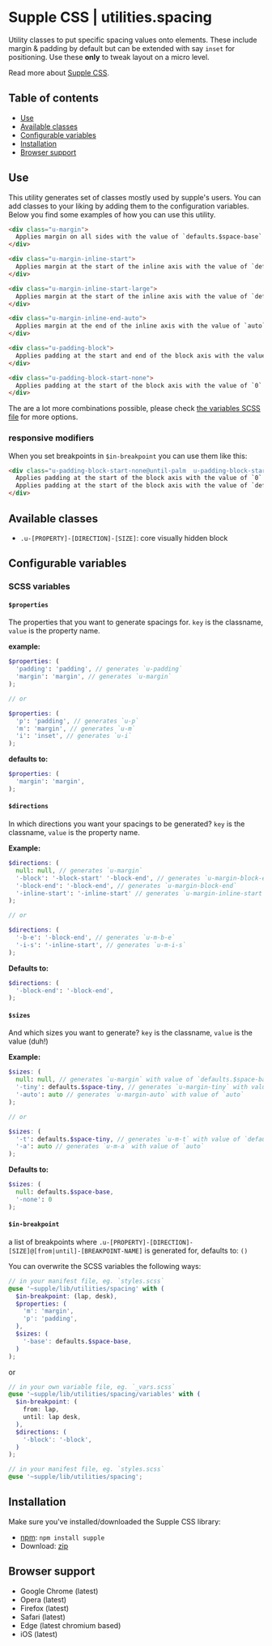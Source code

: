 # Supple CSS | utilities.spacing

Utility classes to put specific spacing values onto elements. These include margin & padding by default but can be extended with say `inset` for positioning. Use these **only** to tweak layout on a micro level.

Read more about [Supple CSS](https://github.com/supple-css/supple).

## Table of contents

* [Use](#use)
* [Available classes](#available-classes)
* [Configurable variables](#configurable-variables)
* [Installation](#installation)
* [Browser support](#browser-support)

## Use
This utility generates set of classes mostly used by supple's users. You can add classes to your liking by adding them to the configuration variables. Below you find some examples of how you can use this utility.

```html
<div class="u-margin">
  Applies margin on all sides with the value of `defaults.$space-base`
</div>

<div class="u-margin-inline-start">
  Applies margin at the start of the inline axis with the value of `defaults.$space-base`
</div>

<div class="u-margin-inline-start-large">
  Applies margin at the start of the inline axis with the value of `defaults.$space-large`
</div>

<div class="u-margin-inline-end-auto">
  Applies margin at the end of the inline axis with the value of `auto`
</div>

<div class="u-padding-block">
  Applies padding at the start and end of the block axis with the value of `defaults.$space-base`
</div>

<div class="u-padding-block-start-none">
  Applies padding at the start of the block axis with the value of `0`
</div>
```
The are a lot more combinations possible, please check [the variables SCSS file](./_variables.scss) for more options.

### responsive modifiers
When you set breakpoints in `$in-breakpoint` you can use them like this:

```html
<div class="u-padding-block-start-none@until-palm  u-padding-block-start@from-desk">
  Applies padding at the start of the block axis with the value of `0` until `palm` breakpoint.
  Applies padding at the start of the block axis with the value of `defaults.$space-base` from `palm` breakpoint.
</div>
```

## Available classes

* `.u-[PROPERTY]-[DIRECTION]-[SIZE]`: core visually hidden block

## Configurable variables

### SCSS variables

#### `$properties`

The properties that you want to generate spacings for. `key` is the classname, `value` is the property name.

**example:**
```scss
$properties: (
  'padding': 'padding', // generates `u-padding`
  'margin': 'margin', // generates `u-margin`
);

// or

$properties: (
  'p': 'padding', // generates `u-p`
  'm': 'margin', // generates `u-m`
  'i': 'inset', // generates `u-i`
);
```
**defaults to:**
```scss
$properties: (
  'margin': 'margin',
);
```

#### `$directions`

In which directions you want your spacings to be generated? `key` is the classname, `value` is the property name.

**Example:**
```scss
$directions: (
  null: null, // generates `u-margin`
  '-block': '-block-start' '-block-end', // generates `u-margin-block-end` class with start & end properties
  '-block-end': '-block-end', // generates `u-margin-block-end`
  '-inline-start': '-inline-start' // generates `u-margin-inline-start`
);

// or

$directions: (
  '-b-e': '-block-end', // generates `u-m-b-e`
  '-i-s': '-inline-start', // generates `u-m-i-s`
);
```

**Defaults to:**
```scss
$directions: (
  '-block-end': '-block-end',
);
```

#### `$sizes`

And which sizes you want to generate? `key` is the classname, `value` is the value (duh!)

**Example:**
```scss
$sizes: (
  null: null, // generates `u-margin` with value of `defaults.$space-base`
  '-tiny': defaults.$space-tiny, // generates `u-margin-tiny` with value of `defaults.$space-tiny`
  '-auto': auto // generates `u-margin-auto` with value of `auto`
);

// or

$sizes: (
  '-t': defaults.$space-tiny, // generates `u-m-t` with value of `defaults.$space-tiny`
  '-a': auto // generates `u-m-a` with value of `auto`
);
```
**Defaults to:**
```scss
$sizes: (
  null: defaults.$space-base,
  '-none': 0
);
```

#### `$in-breakpoint`
a list of breakpoints where `.u-[PROPERTY]-[DIRECTION]-[SIZE]@[from|until]-[BREAKPOINT-NAME]` is generated for, defaults to: `()`

You can overwrite the SCSS variables the following ways:

```scss
// in your manifest file, eg. `styles.scss`
@use '~supple/lib/utilities/spacing' with (
  $in-breakpoint: (lap, desk),
  $properties: (
    'm': 'margin',
    'p': 'padding',
  ),
  $sizes: (
    '-base': defaults.$space-base,
  )
);
```
or
```scss
// in your own variable file, eg. `_vars.scss`
@use '~supple/lib/utilities/spacing/variables' with (
  $in-breakpoint: (
    from: lap,
    until: lap desk,
  ),
  $directions: (
    '-block': '-block',
  )
);

// in your manifest file, eg. `styles.scss`
@use '~supple/lib/utilities/spacing';
```


## Installation
Make sure you've installed/downloaded the Supple CSS library:

* [npm](https://www.npmjs.com/package/supple): `npm install supple`
* Download: [zip](https://github.com/supple-css/supple/releases/latest)


## Browser support

* Google Chrome (latest)
* Opera (latest)
* Firefox (latest)
* Safari (latest)
* Edge (latest chromium based)
* iOS (latest)
